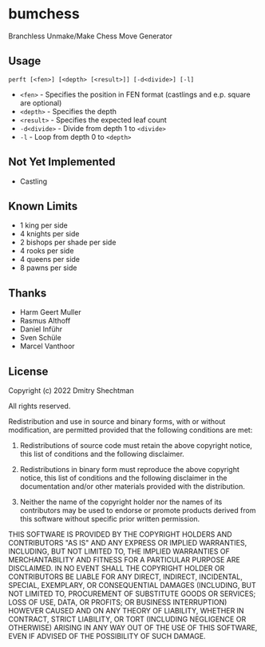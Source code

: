 ﻿# bumchess
Branchless Unmake/Make Chess Move Generator

## Usage
`perft [<fen>] [<depth> [<result>]] [-d<divide>] [-l]`

- `<fen>`      - Specifies the position in FEN format (castlings and e.p. square are optional)
- `<depth>`    - Specifies the depth
- `<result>`   - Specifies the expected leaf count
- `-d<divide>` - Divide from depth 1 to `<divide>`
- `-l`         - Loop from depth 0 to `<depth>`

## Not Yet Implemented
* Castling

## Known Limits
* 1 king per side
* 4 knights per side
* 2 bishops per shade per side
* 4 rooks per side
* 4 queens per side
* 8 pawns per side

## Thanks
* Harm Geert Muller
* Rasmus Althoff
* Daniel Inführ
* Sven Schüle
* Marcel Vanthoor

## License
Copyright (c) 2022 Dmitry Shechtman

All rights reserved.

Redistribution and use in source and binary forms, with or without
modification, are permitted provided that the following conditions are met:

1. Redistributions of source code must retain the above copyright notice, this
   list of conditions and the following disclaimer.

2. Redistributions in binary form must reproduce the above copyright notice,
   this list of conditions and the following disclaimer in the documentation
   and/or other materials provided with the distribution.

3. Neither the name of the copyright holder nor the names of its
   contributors may be used to endorse or promote products derived from
   this software without specific prior written permission.

THIS SOFTWARE IS PROVIDED BY THE COPYRIGHT HOLDERS AND CONTRIBUTORS "AS IS"
AND ANY EXPRESS OR IMPLIED WARRANTIES, INCLUDING, BUT NOT LIMITED TO, THE
IMPLIED WARRANTIES OF MERCHANTABILITY AND FITNESS FOR A PARTICULAR PURPOSE ARE
DISCLAIMED. IN NO EVENT SHALL THE COPYRIGHT HOLDER OR CONTRIBUTORS BE LIABLE
FOR ANY DIRECT, INDIRECT, INCIDENTAL, SPECIAL, EXEMPLARY, OR CONSEQUENTIAL
DAMAGES (INCLUDING, BUT NOT LIMITED TO, PROCUREMENT OF SUBSTITUTE GOODS OR
SERVICES; LOSS OF USE, DATA, OR PROFITS; OR BUSINESS INTERRUPTION) HOWEVER
CAUSED AND ON ANY THEORY OF LIABILITY, WHETHER IN CONTRACT, STRICT LIABILITY,
OR TORT (INCLUDING NEGLIGENCE OR OTHERWISE) ARISING IN ANY WAY OUT OF THE USE
OF THIS SOFTWARE, EVEN IF ADVISED OF THE POSSIBILITY OF SUCH DAMAGE.

